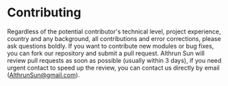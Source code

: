 # Contributing

Regardless of the potential contributor's technical level, project experience, country and any background, all contributions and error corrections, please ask questions boldly. If you want to contribute new modules or bug fixes, you can fork our repository and submit a pull request. Althrun Sun will review pull requests as soon as possible (usually within 3 days), if you need urgent contact to speed up the review, you can contact us directly by email (AlthrunSun@gmail.com).